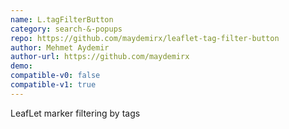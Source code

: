 ```yaml
---
name: L.tagFilterButton
category: search-&-popups
repo: https://github.com/maydemirx/leaflet-tag-filter-button
author: Mehmet Aydemir
author-url: https://github.com/maydemirx
demo: 
compatible-v0: false
compatible-v1: true
---
```


LeafLet marker filtering by tags
